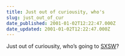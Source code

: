 ```yaml
---
title: Just out of curiousity, who's
slug: just_out_of_cur
date_published: 2001-01-02T12:22:47.000Z
date_updated: 2001-01-02T12:22:47.000Z
---
```


Just out of curiousity, who’s going to [SXSW](http://www.sxsw.com/2001/attend/index.shtml)?
